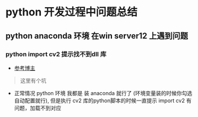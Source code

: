 # python 开发过程中问题总结


## python anaconda 环境 在win server12 上遇到问题



### python import cv2 提示找不到dll 库

* [参考博主](https://blog.csdn.net/weixin_41713230/article/details/93306530)

> 这里有个坑

* 正常情况 python 环境 我都是 装 anaconda 就行了 (环境变量装的时候你勾选自动配置就行), 但是执行 cv2 库的python脚本的时候一直提示 import cv2 有问题，加载不到对应

